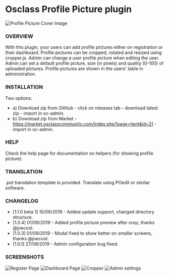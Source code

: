 # Osclass Profile Picture plugin

![Profile Picture Cover Image](https://raw.githubusercontent.com/webmods-croatia/oscplugin-profilepicture/master/screenshots/cover.jpg)

### OVERVIEW
With this plugin, your users can add profile pictures either on registration or their dashboard.
Profile pictures can be cropped, rotated and resized using cropper.js.
Admin can change a user profile picture when editing the user.
Admin can set a default profile picture, size (in pixels) and quality (0-100) of uploaded pictures.
Profile pictures are shown in the users' table in administration.

### INSTALLATION
Two options:
- a) Download zip from GitHub - click on releases tab - download latest zip - import in oc-admin.
- b) Download zip from Market - https://market.osclasscommunity.com/index.php?page=item&id=21 - import in oc-admin.

### HELP
Check the help page for documentation on helpers (for showing profile picture).

### TRANSLATION
.pot translation template is provided. Translate using POedit or similar software.

### CHANGELOG
- [1.1.0 beta 1] 15/09/2019 - Added update support, changed directory structure.
- [1.0.4] 01/09/2019 - Added profile picture preview after crop, thanks @joecool.
- [1.0.3] 01/09/2019 - Modal fixed to show better on smaller screens, thanks @joecool.
- [1.0.1] 27/08/2019 - Admin configuration bug fixed.

### SCREENSHOTS
![Register Page](https://raw.githubusercontent.com/webmods-croatia/oscplugin-profilepicture/master/screenshots/register%20page.jpg)
![Dashboard Page](https://raw.githubusercontent.com/webmods-croatia/oscplugin-profilepicture/master/screenshots/dashboard%20page.jpg)
![Cropper](https://raw.githubusercontent.com/webmods-croatia/oscplugin-profilepicture/master/screenshots/cropper.jpg)
![Admin settings](https://raw.githubusercontent.com/webmods-croatia/oscplugin-profilepicture/master/screenshots/admin%20page.jpg)
